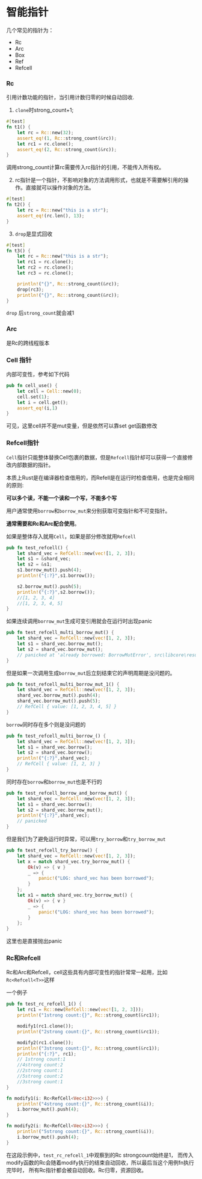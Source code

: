 # 智能指针
几个常见的指针为：
* Rc
* Arc
* Box
* Ref
* Refcell

### Rc
引用计数功能的指针，当引用计数归零的时候自动回收.
1. `clone`时strong_count+1;
```rust
#[test]
fn t1() {
    let rc = Rc::new(32);
    assert_eq!(1, Rc::strong_count(&rc));
    let rc1 = rc.clone();
    assert_eq!(2, Rc::strong_count(&rc));
}
```
调用strong_count计算rc需要传入rc指针的引用，不能传入所有权。

2. rc指针是一个指针，不影响对象的方法调用形式，也就是不需要解引用的操作。直接就可以操作对象的方法。
```rust
#[test]
fn t2() {
    let rc = Rc::new("this is a str");
    assert_eq!(rc.len(), 13);
}
```

3. `drop`是显式回收
```rust
#[test]
fn t3() {
    let rc = Rc::new("this is a str");
    let rc1 = rc.clone();
    let rc2 = rc.clone();
    let rc3 = rc.clone();

    println!("{}", Rc::strong_count(&rc));
    drop(rc3);
    println!("{}", Rc::strong_count(&rc));
}
```
`drop` 后`strong_count`就会减1

### Arc
是Rc的跨线程版本

### Cell 指针
内部可变性，参考如下代码
```rust
pub fn cell_use() {
    let cell = Cell::new(0);
    cell.set(1);
    let i = cell.get();
    assert_eq!(i,1)
}
```
可见，这里cell并不是mut变量，但是依然可以靠set get函数修改

### Refcell指针
`Cell`指针只能整体替换Cell包裹的数据，但是`Refcell`指针却可以获得一个直接修改内部数据的指针。

本质上Rust是在编译器检查借用的，而Refell是在运行时检查借用，也是完全相同的原则:

**可以多个读，不能一个读和一个写，不能多个写**

用户通常使用`borrow`和`borrow_mut`来分别获取可变指针和不可变指针。

**通常需要和Rc和Arc配合使用**。

如果是整体存入就用`Cell`，如果是部分修改就用`Refcell`
```rust
pub fn test_refcell() {
    let shard_vec = RefCell::new(vec![1, 2, 3]);
    let s1 = &shard_vec;
    let s2 = &s1;
    s1.borrow_mut().push(4);
    println!("{:?}",s1.borrow());

    s2.borrow_mut().push(5);
    println!("{:?}",s2.borrow());
    //[1, 2, 3, 4]
    //[1, 2, 3, 4, 5]
}
```

如果连续调用`borrow_mut`生成可变引用就会在运行时出现panic
```rust
pub fn test_refcell_multi_borrow_mut() {
    let shard_vec = RefCell::new(vec![1, 2, 3]);
    let s1 = shard_vec.borrow_mut();
    let s2 = shard_vec.borrow_mut();
    // panicked at 'already borrowed: BorrowMutError', src\libcore\result.rs:1084:
}
```

但是如果一次调用生成`borrow_mut`后立刻结束它的声明周期是没问题的。
```rust
pub fn test_refcell_multi_borrow_mut_1() {
    let shard_vec = RefCell::new(vec![1, 2, 3]);
    shard_vec.borrow_mut().push(4);
    shard_vec.borrow_mut().push(5);
    // RefCell { value: [1, 2, 3, 4, 5] }
}
```

`borrow`同时存在多个则是没问题的
```rust
pub fn test_refcell_multi_borrow_() {
    let shard_vec = RefCell::new(vec![1, 2, 3]);
    let s1 = shard_vec.borrow();
    let s2 = shard_vec.borrow();
    println!("{:?}",shard_vec);
    // RefCell { value: [1, 2, 3] }
}
```

同时存在`borrow`和`borrow_mut`也是不行的
```rust
pub fn test_refcell_borrow_and_borrow_mut() {
    let shard_vec = RefCell::new(vec![1, 2, 3]);
    let s1 = shard_vec.borrow();
    let s2 = shard_vec.borrow_mut();
    println!("{:?}",shard_vec);
    // panicked
}
```

但是我们为了避免运行时异常，可以用`try_borrow`和`try_borrow_mut`
```rust
pub fn test_refcell_try_borrow() {
    let shard_vec = RefCell::new(vec![1, 2, 3]);
    let x = match shard_vec.try_borrow_mut() {
        Ok(v) => { v }
        _ => {
            panic!("LOG: shard_vec has been borrowed");
        }
    };
    let x1 = match shard_vec.try_borrow_mut() {
        Ok(v) => { v }
        _ => {
            panic!("LOG: shard_vec has been borrowed");
        }
    };
}
```
这里也是直接抛出panic
### Rc和Refcell
Rc和Arc和Refcell，cell这些具有内部可变性的指针常常一起用，比如`Rc<Refcell<T>>`这样

一个例子
```rust
pub fn test_rc_refcell_1() {
    let rc1 = Rc::new(RefCell::new(vec![1, 2, 3]));
    println!("1strong count:{}", Rc::strong_count(&rc1));

    modify1(rc1.clone());
    println!("2strong count:{}", Rc::strong_count(&rc1));

    modify2(rc1.clone());
    println!("3strong count:{}", Rc::strong_count(&rc1));
    println!("{:?}", rc1);
    // 1strong count:1
    //4strong count:2
    //2strong count:1
    //5strong count:2
    //3strong count:1
}

fn modify1(i: Rc<RefCell<Vec<i32>>>) {
    println!("4strong count:{}", Rc::strong_count(&i));
    i.borrow_mut().push(4);
}

fn modify2(i: Rc<RefCell<Vec<i32>>>) {
    println!("5strong count:{}", Rc::strong_count(&i));
    i.borrow_mut().push(4);
}
```
在这段示例中，`test_rc_refcell_1`中观察到的Rc strongcount始终是1，
而传入modify函数的Rc会随着modify执行的结束自动回收，所以最后当这个用例fn执行完毕时，
所有Rc指针都会被自动回收。Rc归零，资源回收。